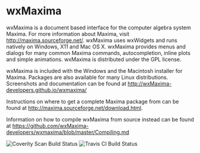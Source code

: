 
wxMaxima
========

wxMaxima is a document based interface for the computer algebra system
Maxima.  For more information about Maxima, visit
http://maxima.sourceforge.net/.  wxMaxima uses wxWidgets and runs
natively on Windows, X11 and Mac OS X.  wxMaxima provides menus and
dialogs for many common Maxima commands, autocompletion, inline plots
and simple animations. wxMaxima is distributed under the GPL license.

wxMaxima is included with the Windows and the Macintosh installer for
Maxima. Packages are also available for many Linux distributions. Screenshots
and documentation can be found at http://wxMaxima-developers.github.io/wxmaxima/



Instructions on where to get a complete Maxima package from
can be found at http://maxima.sourceforge.net/download.html.

Information on how to compile wxMaxima from source instead can be
found at https://github.com/wxMaxima-developers/wxmaxima/blob/master/Compiling.md


![Coverity Scan Build Status](https://scan.coverity.com/projects/16902/badge.svg)
![Travis CI Build Status](https://travis-ci.org/wxMaxima-developers/wxmaxima.svg?branch=master)
